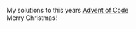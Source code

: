 My solutions to this years <a href=https://adventofcode.com/>Advent of Code</a><br>
Merry Christmas!
